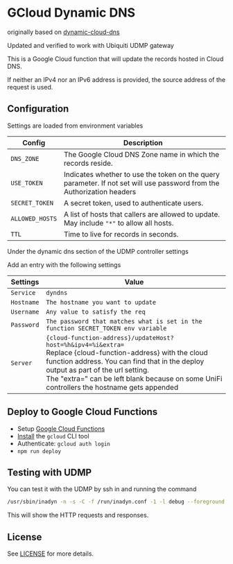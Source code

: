 # GCloud Dynamic DNS

originally based on [dynamic-cloud-dns](https://github.com/srueg/dynamic-cloud-dns)

Updated and verified to work with Ubiquiti UDMP gateway

This is a Google Cloud function that will update the records hosted in Cloud DNS.

If neither an IPv4 nor an IPv6 address is provided, the source address of the request is used.

## Configuration

Settings are loaded from environment variables

| Config     | Description
|------------|---------------
|`DNS_ZONE`     | The Google Cloud DNS Zone name in which the records reside.
|`USE_TOKEN` | Indicates whether to use the token on the query parameter.  If not set will use password from the Authorization headers
|`SECRET_TOKEN` | A secret token, used to authenticate users.
|`ALLOWED_HOSTS`| A list of hosts that callers are allowed to update. May include `"*"` to allow all hosts.
|`TTL`         | Time to live for records in seconds.


Under the dynamic dns section of the UDMP controller settings

Add an entry with the following settings

| Settings  | Value
|-----------|----------
|`Service`  | `dyndns`
|`Hostname`  | `The hostname you want to update`
|`Username`  | `Any value to satisfy the req`
|`Password`  | `The password that matches what is set in the function SECRET_TOKEN env variable`
|`Server`  | `{cloud-function-address}/updateHost?host=%h&ipv4=%i&extra=` <BR> Replace {cloud-function-address} with the cloud function address.  You can find that in the deploy output as part of the url setting. <BR> The "extra=" can be left blank because on some UniFi controllers the hostname gets appended


## Deploy to Google Cloud Functions

* Setup [Google Cloud Functions](https://cloud.google.com/functions/docs/quickstart)
* [Install](https://cloud.google.com/sdk/install) the `gcloud` CLI tool
* Authenticate: `gcloud auth login`
* `npm run deploy`

## Testing with UDMP

You can test it with the UDMP by ssh in and running the command

```bash
/usr/sbin/inadyn -n -s -C -f /run/inadyn.conf -1 -l debug --foreground
```

This will show the HTTP requests and responses.

## License

See [LICENSE](LICENSE) for more details.
